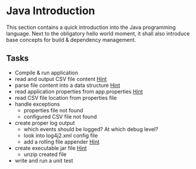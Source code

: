 # Java Introduction

This section contains a quick introduction into the Java programming language. Next to the obligatory hello world moment, it shall also introduce base concepts for build & dependency management.

## Tasks

* Compile & run application
* read and output CSV file content [Hint](https://www.baeldung.com/java-csv-file-array)
* parse file content into a data structure [Hint](https://www.tutorialspoint.com/java_generics/java_generics_list.htm)
* read application properties from app.properties [Hint](https://mkyong.com/java/java-properties-file-examples/)
* read CSV file location from properties file
* handle exceptions
    * properties file not found
    * configured CSV file not found
* create proper log output
    * which events should be logged? At which debug level?
    * look into log4j2.xml config file
    * add a rolling file appender [Hint](https://mkyong.com/logging/log4j2-xml-example/)
* create executable jar file [Hint](https://www.baeldung.com/executable-jar-with-maven#bd-thymeleaf-1)
    * unzip created file
* write and run a unit test